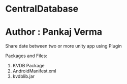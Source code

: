# CentralDatabase
# Author : Pankaj Verma

Share date between two or more unity app using Plugin

Packages and Files:

1. KVDB Package
2. AndroidManifest.xml
3. kvdblib.jar
